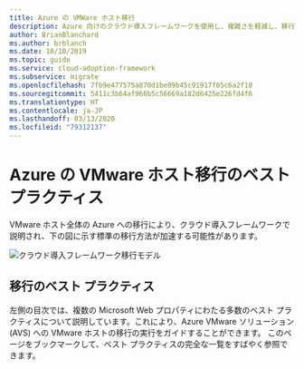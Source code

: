```yaml
---
title: Azure の VMWare ホスト移行
description: Azure 向けのクラウド導入フレームワークを使用し、複雑さを軽減し、移行プロセスを標準化する VMWare ホスト移行のベスト プラクティスについて説明します。
author: BrianBlanchard
ms.author: brblanch
ms.date: 10/10/2019
ms.topic: guide
ms.service: cloud-adoption-framework
ms.subservice: migrate
ms.openlocfilehash: 7fb9e477575a870d1be09b45c91917f85c6a2f10
ms.sourcegitcommit: 5411c3b64af966b5c56669a182d6425e226fd4f6
ms.translationtype: HT
ms.contentlocale: ja-JP
ms.lasthandoff: 03/13/2020
ms.locfileid: "79312137"
---
```

# <a name="vmware-host-migration-best-practices-for-azure"></a>Azure の VMware ホスト移行のベスト プラクティス

VMware ホスト全体の Azure への移行により、クラウド導入フレームワークで説明され、下の図に示す標準の移行方法が加速する可能性があります。

![クラウド導入フレームワーク移行モデル](../../_images/migrate/methodology.png)

## <a name="migration-best-practices"></a>移行のベスト プラクティス

左側の目次では、複数の Microsoft Web プロパティにわたる多数のベスト プラクティスについて説明しています。これにより、Azure VMware ソリューション (AVS) への VMware ホストの移行の実行をガイドすることができます。 このページをブックマークして、ベスト プラクティスの完全な一覧をすばやく参照できます。
